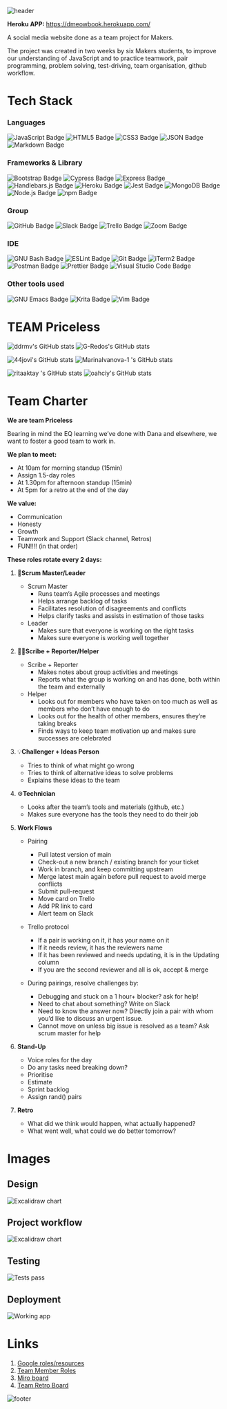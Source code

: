 ![header](https://capsule-render.vercel.app/api?type=waving&color=auto&height=190&section=header&text=PROJECT:%20Acebook&fontSize=90&animation=fadeIn&desc=Team%20Priceless&descAlignY=75&descAlign=89)

**Heroku APP:** https://dmeowbook.herokuapp.com/

A social media website done as a team project for Makers.

The project was created in two weeks by six Makers students, to improve our understanding of JavaScript and to practice teamwork, pair programming, problem solving, test-driving, team organisation, github workflow.

# Tech Stack

### Languages

![JavaScript Badge](https://img.shields.io/badge/JavaScript-F7DF1E?logo=javascript&logoColor=000&style=flat)
![HTML5 Badge](https://img.shields.io/badge/HTML5-E34F26?logo=html5&logoColor=fff&style=flat)
![CSS3 Badge](https://img.shields.io/badge/CSS3-1572B6?logo=css3&logoColor=fff&style=flat)
![JSON Badge](https://img.shields.io/badge/JSON-000?logo=json&logoColor=fff&style=flat)
![Markdown Badge](https://img.shields.io/badge/Markdown-000?logo=markdown&logoColor=fff&style=flat)

### Frameworks & Library

![Bootstrap Badge](https://img.shields.io/badge/Bootstrap-7952B3?logo=bootstrap&logoColor=fff&style=flat)
![Cypress Badge](https://img.shields.io/badge/Cypress-17202C?logo=cypress&logoColor=fff&style=flat)
![Express Badge](https://img.shields.io/badge/Express-000?logo=express&logoColor=fff&style=flat)
![Handlebars.js Badge](https://img.shields.io/badge/Handlebars.js-f0772b?style=flat&logo=handlebarsdotjs&logoColor=black)
![Heroku Badge](https://img.shields.io/badge/Heroku-430098?logo=heroku&logoColor=fff&style=flat)
![Jest Badge](https://img.shields.io/badge/Jest-C21325?logo=jest&logoColor=fff&style=flat)
![MongoDB Badge](https://img.shields.io/badge/MongoDB-47A248?logo=mongodb&logoColor=fff&style=flat)
![Node.js Badge](https://img.shields.io/badge/Node.js-393?logo=nodedotjs&logoColor=fff&style=flat)
![npm Badge](https://img.shields.io/badge/npm-CB3837?logo=npm&logoColor=fff&style=flat)

### Group

![GitHub Badge](https://img.shields.io/badge/GitHub-181717?logo=github&logoColor=fff&style=flat)
![Slack Badge](https://img.shields.io/badge/Slack-4A154B?logo=slack&logoColor=fff&style=flat)
![Trello Badge](https://img.shields.io/badge/Trello-0052CC?logo=trello&logoColor=fff&style=flat)
![Zoom Badge](https://img.shields.io/badge/Zoom-2D8CFF?logo=zoom&logoColor=fff&style=flat)

### IDE

![GNU Bash Badge](https://img.shields.io/badge/GNU%20Bash-4EAA25?logo=gnubash&logoColor=fff&style=flat)
![ESLint Badge](https://img.shields.io/badge/ESLint-4B32C3?logo=eslint&logoColor=fff&style=flat)
![Git Badge](https://img.shields.io/badge/Git-F05032?logo=git&logoColor=fff&style=flat)
![iTerm2 Badge](https://img.shields.io/badge/iTerm2-000?logo=iterm2&logoColor=fff&style=flat)
![Postman Badge](https://img.shields.io/badge/Postman-FF6C37?logo=postman&logoColor=fff&style=flat)
![Prettier Badge](https://img.shields.io/badge/Prettier-F7B93E?logo=prettier&logoColor=fff&style=flat)
![Visual Studio Code Badge](https://img.shields.io/badge/Visual%20Studio%20Code-007ACC?logo=visualstudiocode&logoColor=fff&style=flat)

### Other tools used

![GNU Emacs Badge](https://img.shields.io/badge/GNU%20Emacs-7F5AB6?logo=gnuemacs&logoColor=fff&style=flat)
![Krita Badge](https://img.shields.io/badge/Krita-3BABFF?logo=krita&logoColor=fff&style=flat)
![Vim Badge](https://img.shields.io/badge/Vim-019733?logo=vim&logoColor=fff&style=flat)

# TEAM Priceless

![ddrmv's GitHub stats](https://github-readme-stats.vercel.app/api?username=ddrmv&count_private=true&show_icons=true&include_all_commits=true&card_width=300px) ![G-Redos's GitHub stats](https://github-readme-stats.vercel.app/api?username=G-Redos&count_private=true&show_icons=true&include_all_commits=true&card_width=300px)

![44jovi's GitHub stats](https://github-readme-stats.vercel.app/api?username=44jovi&&count_private=true&show_icons=true&include_all_commits=true&card_width=300px) ![MarinaIvanova-1 's GitHub stats](https://github-readme-stats.vercel.app/api?username=MarinaIvanova-1&count_private=true&show_icons=true&include_all_commits=true&card_width=300px)

![ritaaktay 's GitHub stats](https://github-readme-stats.vercel.app/api?username=ritaaktay&count_private=true&show_icons=true&include_all_commits=true&card_width=300px) ![oahciy's GitHub stats](https://github-readme-stats.vercel.app/api?username=oahciy&count_private=true&show_icons=true&include_all_commits=true&card_width=300px)

# Team Charter

**We are team Priceless**

Bearing in mind the EQ learning we’ve done with Dana and elsewhere, we want to foster a good team to work in.

**We plan to meet:**

- At 10am for morning standup (15min)
- Assign 1.5-day roles
- At 1.30pm for afternoon standup (15min)
- At 5pm for a retro at the end of the day

**We value:**

- Communication
- Honesty
- Growth
- Teamwork and Support (Slack channel, Retros)
- FUN!!!! (in that order)

**These roles rotate every 2 days:**

1. 👑**Scrum Master/Leader**

   - Scrum Master
     - Runs team’s Agile processes and meetings
     - Helps arrange backlog of tasks
     - Facilitates resolution of disagreements and conflicts
     - Helps clarify tasks and assists in estimation of those tasks
   - Leader
     - Makes sure that everyone is working on the right tasks
     - Makes sure everyone is working well together

2. ✍🏽**Scribe + Reporter/Helper**

   - Scribe + Reporter
     - Makes notes about group activities and meetings
     - Reports what the group is working on and has done, both within the team and externally
   - Helper
     - Looks out for members who have taken on too much as well as members who don’t have enough to do
     - Looks out for the health of other members, ensures they’re taking breaks
     - Finds ways to keep team motivation up and makes sure successes are celebrated

3. 💡**Challenger + Ideas Person**

   - Tries to think of what might go wrong
   - Tries to think of alternative ideas to solve problems
   - Explains these ideas to the team

4. ⚙️**Technician**

   - Looks after the team’s tools and materials (github, etc.)
   - Makes sure everyone has the tools they need to do their job

5. **Work Flows**

   - Pairing

     - Pull latest version of main
     - Check-out a new branch / existing branch for your ticket
     - Work in branch, and keep committing upstream
     - Merge latest main again before pull request to avoid merge conflicts
     - Submit pull-request
     - Move card on Trello
     - Add PR link to card
     - Alert team on Slack

   - Trello protocol

     - If a pair is working on it, it has your name on it
     - If it needs review, it has the reviewers name
     - If it has been reviewed and needs updating, it is in the Updating column
     - If you are the second reviewer and all is ok, accept & merge

   - During pairings, resolve challenges by:
     - Debugging and stuck on a 1 hour+ blocker? ask for help!
     - Need to chat about something? Write on Slack
     - Need to know the answer now? Directly join a pair with whom you’d like to discuss an urgent issue.
     - Cannot move on unless big issue is resolved as a team? Ask scrum master for help

6. **Stand-Up**

   - Voice roles for the day
   - Do any tasks need breaking down?
   - Prioritise
   - Estimate
   - Sprint backlog
   - Assign rand() pairs

7. **Retro**
   - What did we think would happen, what actually happened?
   - What went well, what could we do better tomorrow?

# Images

## Design

![Excalidraw chart](https://i.ibb.co/HpQndR3/Untitled-2022-10-19-1217-2.png)

## Project workflow

![Excalidraw chart](https://i.imgur.com/UTLqqMw.png)

## Testing

![Tests pass](https://i.ibb.co/zst63k3/Screenshot-2022-10-19-at-15-57-19.png)

## Deployment

![Working app](https://i.imgur.com/h6RnOlT.png)

# Links

1. [Google roles/resources](https://docs.google.com/spreadsheets/d/12W1ienkAIuIkCsyAgThxA8Il0xyo6a_CqvdKLII3vVM/edit#gid=0)
2. [Team Member Roles](https://docs.google.com/document/d/16YMbgkPV1y3mP5z5rGexmKgbBvklUsb_bDbgFJKngCs/edit)
3. [Miro board](https://miro.com/app/board/uXjVPPd0XIc=/)
4. [Team Retro Board](https://easyretro.io/publicboard/yvO9jlUVtuWCUyEwCJjKGjwojn63/6d985c2d-55e7-45af-8893-89923c01440a)

![footer](https://capsule-render.vercel.app/api?type=waving&color=auto&height=100&section=footer)
